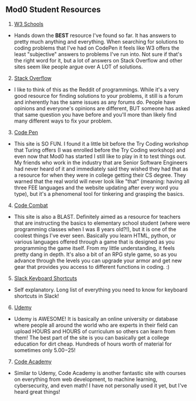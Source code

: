 ## Mod0 Student Resources

1. [W3 Schools](https://www.w3schools.com/)
  - Hands down the **BEST** resource I've found so far. It has answers to pretty much anything and everything. When searching for solutions to coding problems that I've had on CodePen it feels like W3 offers the least "subjective" answers to problems I've run into. Not sure if that's the right word for it, but a lot of answers on Stack Overflow and other sites seem like people argue over A LOT of solutions.

2. [Stack Overflow](https://stackoverflow.com/)
  - I like to think of this as the Reddit of programmings. While it's a very good resource for finding solutions to your problems, it still is a forum and inherently has the same issues as any forums do. People have opinions and everyone's opinions are different, BUT someone has asked that same question you have before and you'll more than likely find many different ways to fix your problem.

3. [Code Pen](https://codepen.io)
  - This site is SO FUN. I found it a little bit before the Try Coding workshop that Turing offers (I was enrolled before the Try Coding workshop) and even now that Mod0 has started I still like to play in it to test things out. My friends who work in the industry that are Senior Software Engineers had never heard of it and immediately said they wished they had that as a resource for when they were in college getting their CS degree. They warned that the real world will never look like "that" (meaning: having all three FEE languages and the website updating after every word you type), but it's a phenomenal tool for tinkering and grasping the basics.

4. [Code Combat](https://codecombat.com/play/dungeon)
  - This site is also a BLAST. Definitely aimed as a resource for teachers that are instructing the basics to elementary school student (where were programming classes when I was 8 years old?!), but it is one of the coolest things I've ever seen. Basically you learn HTML, python, or various languages offered through a game that is designed as you programming the game itself. From my little understanding, it feels pretty dang in depth. It's also a bit of an RPG style game, so as you advance through the levels you can upgrade your armor and get new gear that provides you access to different functions in coding. :)

5. [Slack Keyboard Shortcuts](https://slack.com/help/articles/201374536-Slack-keyboard-shortcuts)
  - Self explanatory. Long list of everything you need to know for keyboard shortcuts in Slack!

6. [Udemy](https://www.udemy.com/)
  - Udemy is AWESOME! It is basically an online university or database where people all around the world who are experts in their field can upload HOURS and HOURS of curriculum so others can learn from them! The best part of the site is you can basically get a college education for dirt cheap. Hundreds of hours worth of material for sometimes only $5.00-$25!

7. [Code Academy](https://www.codecademy.com/?utm_source=pepperjam&utm_medium=affiliate&utm_term=229159&clickId=3692760751&pj_creativeid=2-438167&pj_publisherid=229159)
  - Similar to Udemy, Code Academy is another fantastic site with courses on everything from web development, to machine learning, cybersecurity, and even math! I have not personally used it yet, but I've heard great things!
